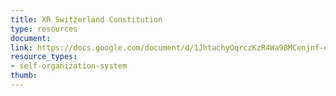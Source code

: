 ```yaml
---
title: XR Switzerland Constitution 
type: resources
document: 
link: https://docs.google.com/document/d/1JhtachyOqrczKzR4Wa98MCenjnf-e2A33QialAx0_Kw/edit
resource_types:
- self-organization-system
thumb: 
---
```


